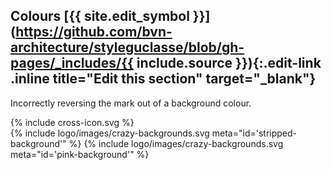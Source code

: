 ## Colours [{{ site.edit_symbol }}](https://github.com/bvn-architecture/styleguclasse/blob/gh-pages/_includes/{{ include.source }}){:.edit-link .inline title="Edit this section" target="_blank"}

Incorrectly reversing the mark out of a background colour.

<div class="red-cross-spacing style-guide-block-text">
{% include cross-icon.svg %}
</div>

<div class="style-guide-block-width">
{% include logo/images/crazy-backgrounds.svg meta="id='stripped-background'" %}
{% include logo/images/crazy-backgrounds.svg meta="id='pink-background'" %}
</div>
